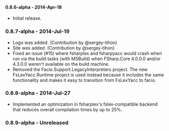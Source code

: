 #### 0.8.6-alpha - 2014-Apr-18
* Initial release.

### 0.8.7-alpha - 2014-Jul-19
* Logo was added. (Contribution by @sergey-tihon)
* Site wes added. (Contribution by @sergey-tihon)
* Fixed an issue (#15) where fsharplex and fsharpyacc would crash when run via the build tasks (with MSBuild) when FSharp.Core 4.0.0.0 and/or 4.3.0.0 weren't available on the build machine.
* Removed the Facio.Support.LegacyInterpreters project. The new FsLexYacc.Runtime project is used instead because it includes the same functionality and makes it easy to transition from FsLexYacc to facio.

### 0.8.8-alpha - 2014-Jul-27
* Implemented an optimization in fsharplex's fslex-compatible backend that reduces overall compilation times by up to 25%.

### 0.8.9-alpha - Unreleased
